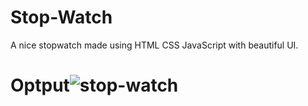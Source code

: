 # Stop-Watch
A nice stopwatch made using HTML CSS JavaScript with beautiful UI.
# Optput![stop-watch](https://github.com/Sajid-Faizi/Stop-Watch/assets/91935303/c6b35a2e-38a7-45ad-baf4-6a18b2fc1821)
